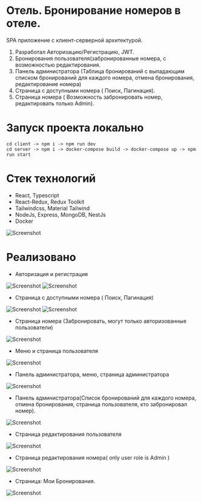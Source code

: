 # Отель. Бронирование номеров в отеле.

SPA приложение с клиент-серверной архитектурой.
1. Разработал Авторизацию/Регистрацию, JWT.
2. Бронирования пользователя(забронированные номера, с возможностью редактирования.
3. Панель администратора (Таблица бронирований с выпадающим списком
бронирований для каждого номера, отмена бронирования,
редактирование номера)
4. Страница с доступными номера ( Поиск, Пагинация).
5. Страница номера ( Возможность забронировать номер, редактировать только Admin).


# Запуск проекта локально
```
cd client -> npm i -> npm run dev
cd server -> npm i -> docker-compose build -> docker-compose up -> npm run start
```


# Стек технологий
- React, Typescript
- React-Redux, Redux Toolkit
- Tailwindcss, Material Tailwind
- NodeJs, Express, MongoDB, NestJs
- Docker

![Screenshot](./screenshots/main-page.png)

# Реализовано

- Авторизация и регистрация

![Screenshot](./screenshots/sign-in.png)
![Screenshot](./screenshots/sign-up.png)

- Страница с доступными номера ( Поиск, Пагинация)

![Screenshot](./screenshots/rooms-page-full.png)
![Screenshot](./screenshots/rooms-skeleton.png)

- Страница номера (Забронировать, могут только авторизованные пользователи)

![Screenshot](./screenshots/room-page.png)

- Меню и страница пользователя

![Screenshot](./screenshots/user-page.png)

- Панель администратора, меню, страница администратора

![Screenshot](./screenshots/admin-page.png)

- Панель администратора(Список бронирований для каждого номера, отмена бронирования, страница пользователя, кто забронировал номер).

![Screenshot](./screenshots/admin-panel-room.png)


- Страница редактирования пользователя

![Screenshot](./screenshots/Edit-profile.png)


- Страница редактирования номера( only user role is Admin )  

![Screenshot](./screenshots/edit-room.png)

- Страница: Мои Бронирования.  

![Screenshot](./screenshots/my-booking.png)

